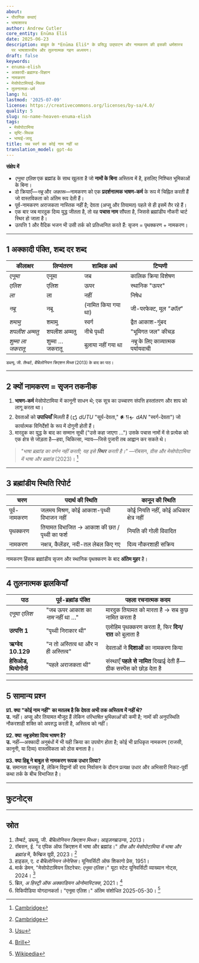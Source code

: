 ```yaml
---
about:
- पौराणिक कथाएं
- भाषाशास्त्र
author: Andrew Cutler
core_entity: Enūma Eliš
date: 2025-06-23
description: बाबुल के *Enūma Eliš* के प्रसिद्ध उद्घाटन और नामकरण की इसकी धर्मशास्त्र
  पर भाषाशास्त्रीय और तुलनात्मक गहन अध्ययन।
draft: false
keywords:
- enuma-elish
- अक्कादी-ब्रह्माण्ड-विज्ञान
- नामकरण
- मेसोपोटामियाई-मिथक
- तुलनात्मक-धर्म
lang: hi
lastmod: '2025-07-09'
license: https://creativecommons.org/licenses/by-sa/4.0/
quality: 5
slug: no-name-heaven-enuma-elish
tags:
 - मेसोपोटामिया
 - सृष्टि-मिथक
 - भाषाई-जादू
title: जब स्वर्ग का कोई नाम नहीं था
translation_model: gpt-4o
---
```


**संक्षेप में**

- *एनूमा एलिश* एक ब्रह्मांड के साथ खुलता है जो **नामों के बिना** अस्तित्व में है, इसलिए निश्चित भूमिकाओं के बिना। 
- दो क्रियाएँ—*नबू* और *जकारू*—नामकरण को एक **प्रदर्शनात्मक भाषण-कर्म** के रूप में चिह्नित करती हैं जो वास्तविकता को अंतिम रूप देती हैं। 
- पूर्व-नामकरण अराजकता नास्तिक नहीं है; देवता (अप्सू और तियामत) पहले से ही इसमें तैर रहे हैं। 
- एक बार जब मारदुक दिव्य युद्ध जीतता है, तो वह **पचास नाम** सौंपता है, जिससे ब्रह्मांडीय नौकरी चार्ट स्थिर हो जाता है। 
- उत्पत्ति 1 और वैदिक भजन भी उसी तर्क को प्रतिध्वनित करते हैं: सृजन = पृथक्करण + नामकरण।

---

## 1 अक्कादी पंक्ति, शब्द दर शब्द

| कीलाक्षर | लिप्यंतरण | शाब्दिक अर्थ | टिप्पणी |
|-----------|-----------------|---------------|------|
| *एनूमा* | एनूमा | जब | कालिक क्रिया विशेषण |
| *एलिश* | एलिश | ऊपर | स्थानिक "ऊपर" |
| *ला* | ला | नहीं | निषेध |
| *नबू* | नबू | (नामित किया गया था) | जी-परफेक्ट, मूल *"कॉल"* |
| *शमामु* | शमामु | स्वर्ग | द्वैत आकाश-गुंबद |
| *शपलीश अम्मतु* | शपलीश अम्मतु | नीचे पृथ्वी | "भूमिगत जल" कीचड़ |
| *शुम्मा ला जकरातू* | शुम्मा … जकरातू | बुलाया नहीं गया था | *नबू* के लिए काव्यात्मक पर्यायवाची |

<small>डब्ल्यू. जी. लैम्बर्ट, *बैबिलोनियन क्रिएशन मिथ्स* (2013) के बाद का पाठ।</small>

---

## 2  क्यों नामकरण = सृजन तकनीक

1. **भाषण-कर्म** मेसोपोटामिया में कानूनी साधन थे; एक सूत्र का उच्चारण संपत्ति हस्तांतरण और शाप को लागू करता था।  
2. देवताओं को **उपाधियाँ** मिलती हैं (𒌓 *dUTU* "सूर्य-देवता," 𒀭𒀀𒉡 *dAN* "स्वर्ग-देवता") जो कार्यात्मक विनिर्देशों के रूप में दोगुनी होती हैं।  
3. मारदुक का युद्ध के बाद का सम्मान सूची ("उसे कहा जाएगा …") उसके पचास नामों में से प्रत्येक को एक क्षेत्र से जोड़ता है—हवा, चिकित्सा, न्याय—जिसे पुजारी तब आह्वान कर सकते थे।  

> *"भाषा ब्रह्मांड का वर्णन नहीं करती; यह इसे **स्थिर** करती है।"* —रॉबसन, *ग्रीस और मेसोपोटामिया में भाषा और ब्रह्मांड* (2023)।  [^oai1]

---

## 3 ब्रह्मांडीय स्थिति रिपोर्ट

| चरण | पदार्थ की स्थिति | कानून की स्थिति |
|-------|-----------------|--------------|
| पूर्व-नामकरण | जलमय मिश्रण, कोई आकाश-पृथ्वी विभाजन नहीं | कोई नियति नहीं, कोई अधिकार क्षेत्र नहीं |
| पृथक्करण | तियामत विभाजित → आकाश की छत / पृथ्वी का फर्श | नियति की गोली विवादित |
| नामकरण | नक्षत्र, कैलेंडर, नदी-तल लेबल किए गए | दिव्य नौकरशाही सक्रिय |

नामकरण हिंसक ब्रह्मांडीय सृजन और स्थानिक पृथक्करण के बाद **अंतिम मुहर** है।

---

## 4  तुलनात्मक झलकियाँ

| पाठ | पूर्व-ब्रह्मांड पंक्ति | पहला रचनात्मक कदम |
|------|-----------------|---------------------|
| *एनूमा एलिश* | "जब ऊपर आकाश का *नाम* नहीं था …" | मारदुक तियामत को मारता है → सब कुछ नामित करता है |
| **उत्पत्ति 1** | "पृथ्वी निराकार थी" | एलोहिम पृथक्करण करता है, फिर **दिन/रात** को बुलाता है |
| **ऋग्वेद 10.129** | "न तो अस्तित्व था और न ही अस्तित्व" | देवताओं ने **दिशाओं** का नामकरण किया |
| **हेसिओड, थियोगोनी** | "पहले अराजकता थी" | संस्थाएँ **पहले से नामित** दिखाई देती हैं—ग्रीक सस्पेंस को छोड़ देता है |

---

## 5  सामान्य प्रश्न

**प्र1. क्या "कोई नाम नहीं" का मतलब है कि देवता अभी तक अस्तित्व में नहीं थे?**  
**उ.** नहीं। अप्सू और तियामत मौजूद हैं लेकिन *परिभाषित भूमिकाओं* की कमी है; नामों की अनुपस्थिति नौकरशाही शक्ति को अवरुद्ध करती है, अस्तित्व को नहीं।

**प्र2. क्या *नबू* हमेशा दिव्य भाषण है?**  
**उ.** नहीं—अक्कादी अनुबंधों में भी यही क्रिया का उपयोग होता है; कोई भी प्राधिकृत नामकरण (राजसी, कानूनी, या दिव्य) वास्तविकता को ठोस बनाता है।

**प्र3. क्या हिब्रू ने बाबुल से नामकरण रूपक उधार लिया?**  
**उ.** समानता मजबूत है, लेकिन विद्वानों की राय निर्वासन के दौरान प्रत्यक्ष उधार और अभिसारी निकट-पूर्वी कथा तर्क के बीच विभाजित है।

---

## फुटनोट्स

[^oai1]: [Cambridge](https://www.cambridge.org/core/books/language-and-cosmos-in-greece-and-mesopotamia/language-and-cosmos-in-the-epic-of-creation/F9C41567F74F95C1F57304FBEDC150A7)
[^oai2]: [Cambridge](https://www.cambridge.org/core/books/language-and-cosmos-in-greece-and-mesopotamia/language-and-cosmos-in-the-epic-of-creation/F9C41567F74F95C1F57304FBEDC150A7)
[^oai3]: [Usu](https://www.usu.edu/markdamen/ane/lectures/10.1.pdf)
[^oai4]: [Brill](https://brill.com/display/book/edcoll/9789004445215/BP000013.xml?language=en&srsltid=AfmBOootbSkXcBgdsX5fKz0oBE4GJjIznG0rbP0jDY2pSQ6IE6zQ4K5b)
[^oai5]: [Wikipedia](https://en.wikipedia.org/wiki/En%C5%ABma_Eli%C5%A1)
[^1]: लैम्बर्ट, *बैबिलोनियन क्रिएशन मिथ्स* (2013) पृ. 231। 
[^2]: रॉबसन, *ग्रीस और मेसोपोटामिया में भाषा और ब्रह्मांड* (कैम्ब्रिज, 2023)। 
[^3]: हाइडल, *द बैबिलोनियन जेनेसिस* (1951) अध्याय 2। 

---

## स्रोत

1. लैम्बर्ट, डब्ल्यू. जी. *बैबिलोनियन क्रिएशन मिथ्स*। आइज़नब्राउन्स, 2013। 
2. रॉबसन, ई. "द एपिक ऑफ क्रिएशन में भाषा और ब्रह्मांड।" *ग्रीस और मेसोपोटामिया में भाषा और ब्रह्मांड* में, कैम्ब्रिज यूपी, 2023। [^oai2] 
3. हाइडल, ए. *द बैबिलोनियन जेनेसिस*। यूनिवर्सिटी ऑफ शिकागो प्रेस, 1951। 
4. मार्क डेमन, "मेसोपोटामियन लिटरेचर: *एनूमा एलिश*।" यूटा स्टेट यूनिवर्सिटी व्याख्यान नोट्स, 2024। [^oai3] 
5. ब्रिल, *अ हिस्ट्री ऑफ अक्काडियन ओनोमास्टिक्स*, 2021। [^oai4] 
6. विकिपीडिया योगदानकर्ता। "एनूमा एलिश।" अंतिम संशोधित 2025-05-30। [^oai5]